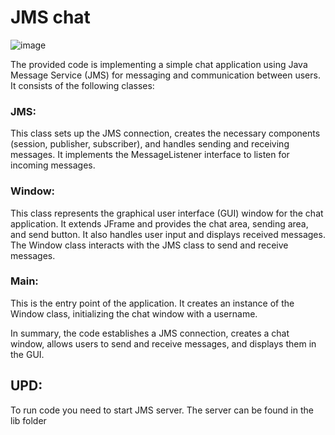 # JMS chat

![image](https://github.com/Sayres11/JMSchat/assets/44787029/eaaf20b0-5c56-4cb7-94d2-7e8d6bf7eacc)

The provided code is implementing a simple chat application using Java Message Service (JMS) for messaging and communication between users. It consists of the following classes:

### JMS:
This class sets up the JMS connection, creates the necessary components (session, publisher, subscriber), and handles sending and receiving messages. It implements the MessageListener interface to listen for incoming messages.

### Window:
This class represents the graphical user interface (GUI) window for the chat application. It extends JFrame and provides the chat area, sending area, and send button. It also handles user input and displays received messages. The Window class interacts with the JMS class to send and receive messages.

### Main:
This is the entry point of the application. It creates an instance of the Window class, initializing the chat window with a username.

In summary, the code establishes a JMS connection, creates a chat window, allows users to send and receive messages, and displays them in the GUI.


## UPD:
To run code you need to start JMS server.
The server can be found in the lib folder
